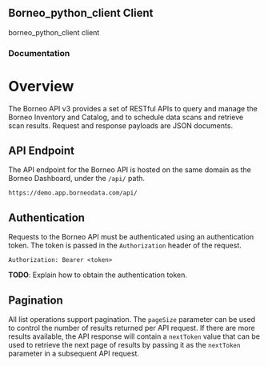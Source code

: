 ## Borneo_python_client Client

borneo_python_client client

### Documentation

# Overview

The Borneo API v3 provides a set of RESTful APIs to query and manage the
Borneo Inventory and Catalog, and to schedule data scans and retrieve scan
results. Request and response payloads are JSON documents.

## API Endpoint

The API endpoint for the Borneo API is hosted on the same domain as the Borneo Dashboard, under the `/api/` path.

```
https://demo.app.borneodata.com/api/
```

## Authentication

Requests to the Borneo API must be authenticated using an authentication token. The token is passed in the `Authorization` header of the request.

```
Authorization: Bearer <token>
```

**TODO**: Explain how to obtain the authentication token.

## Pagination

All list operations support pagination. The `pageSize` parameter can be
used to control the number of results returned per API request. If there
are more results available, the API response will contain a `nextToken`
value that can be used to retrieve the next page of results by passing it
as the `nextToken` parameter in a subsequent API request.
